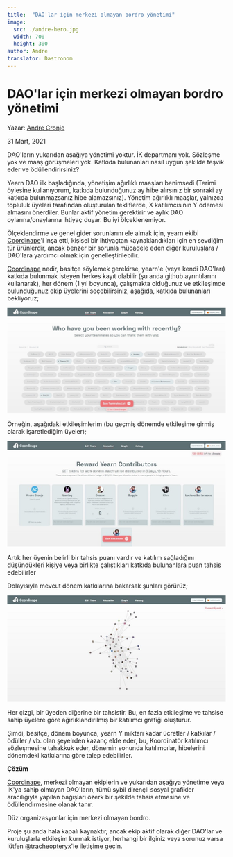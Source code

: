 ```yaml
---
title:  "DAO'lar için merkezi olmayan bordro yönetimi"
image:
  src: ./andre-hero.jpg
  width: 700
  height: 300
author: Andre
translator: Dastronom
---
```


# DAO'lar için merkezi olmayan bordro yönetimi

Yazar: [Andre Cronje](https://twitter.com/AndreCronjeTech)</br>

31 Mart, 2021

DAO'ların yukarıdan aşağıya yönetimi yoktur. İK departmanı yok. Sözleşme yok ve maaş görüşmeleri yok. Katkıda bulunanları nasıl uygun şekilde teşvik eder ve ödüllendirirsiniz?

Yearn DAO ilk başladığında, yönetişim ağırlıklı maaşları benimsedi (Terimi öylesine kullanıyorum, katkıda bulunduğunuz ay hibe alırsınız bir sonraki ay katkıda bulunmazsanız hibe alamazsınız). Yönetim ağırlıklı maaşlar, yalnızca topluluk üyeleri tarafından oluşturulan tekliflerde, X katılımcısının Y ödemesi almasını önerdiler. Bunlar aktif yönetim gerektirir ve aylık DAO oylarına/onaylarına ihtiyaç duyar. Bu iyi ölçeklenemiyor.

Ölçeklendirme ve genel gider sorunlarını ele almak için, yearn ekibi [Coordinape](https://coordinape.com/)'i inşa etti, kişisel bir ihtiyaçtan kaynaklandıkları için en sevdiğim tür ürünlerdir, ancak benzer bir sorunla mücadele eden diğer kuruluşlara / DAO'lara yardımcı olmak için genelleştirilebilir.

[Coordinape](https://coordinape.com/) nedir, basitçe söylemek gerekirse, yearn'e (veya kendi DAO'ları) katkıda bulunmak isteyen herkes kayıt olabilir (şu anda github ayrıntılarını kullanarak), her dönem (1 yıl boyunca), çalışmakta olduğunuz ve etkileşimde bulunduğunuz ekip üyelerini seçebilirsiniz, aşağıda, katkıda bulunanları bekliyoruz;

![](1.jpg?w=1400&h=674)

Örneğin, aşağıdaki etkileşimlerim (bu geçmiş dönemde etkileşime girmiş olarak işaretlediğim üyeler);

![](2.jpg?w=700&h=337)

Artık her üyenin belirli bir tahsis puanı vardır ve katılım sağladığını düşündükleri kişiye veya birlikte çalıştıkları katkıda bulunanlara puan tahsis edebilirler

Dolayısıyla mevcut dönem katkılarına bakarsak şunları görürüz;

![](3.jpg?w=700&h=339)

Her çizgi, bir üyeden diğerine bir tahsistir. Bu, en fazla etkileşime ve tahsise sahip üyelere göre ağırlıklandırılmış bir katılımcı grafiği oluşturur.

Şimdi, basitçe, dönem boyunca, yearn Y miktarı kadar ücretler / katkılar / ödüller / vb. olan şeyelrden kazanç elde eder, bu, Koordinatör katılımcı sözleşmesine tahakkuk eder, dönemin sonunda katılımcılar, hibelerini dönemdeki katkılarına göre talep edebilirler.

**Çözüm**

[Coordinape](https://coordinape.com/), merkezi olmayan ekiplerin ve yukarıdan aşağıya yönetime veya İK'ya sahip olmayan DAO'ların, tümü sybil dirençli sosyal grafikler aracılığıyla yapılan bağışları özerk bir şekilde tahsis etmesine ve ödüllendirmesine olanak tanır.

Düz organizasyonlar için merkezi olmayan bordro.

Proje şu anda hala kapalı kaynaktır, ancak ekip aktif olarak diğer DAO'lar ve kuruluşlarla etkileşim kurmak istiyor, herhangi bir ilginiz veya sorunuz varsa lütfen [@tracheopteryx](https://twitter.com/tracheopteryx)'le iletişime geçin.
